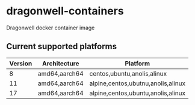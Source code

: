 # dragonwell-containers
Dragonwell docker container image

## Current supported platforms
| Version | Architecture  | Platform                           |
|---------|---------------|------------------------------------|
| 8       | amd64,aarch64 | centos,ubuntu,anolis,alinux        |
| 11      | amd64,aarch64 | alpine,centos,ubutnu,anolis,alinux |
| 17      | amd64,aarch64 | alpine,centos,ubuntu,anolis,alinux |

